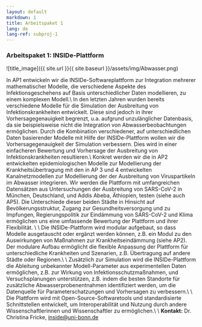 ```yaml
---
layout: default
markdown: 1
title: Arbeitspaket 1
lang: de
lang-ref: subproj-1
---
```


### Arbeitspaket 1: INSIDe-Plattform

![title_image]({{ site.url }}{{ site.baseurl }}/assets/img/Abwasser.png)

In AP1 entwickeln wir die INSIDe-Softwareplattform zur Integration mehrerer mathematischer Modelle, die verschiedene Aspekte des Infektionsgeschehens auf Basis unterschiedlicher Daten modellieren, zu einem komplexen Modell.\\
In den letzten Jahren wurden bereits verschiedene Modelle für die Simulation der Ausbreitung von Infektionskrankheiten entwickelt. Diese sind jedoch in ihrer Vorhersagegenauigkeit begrenzt, u.a. aufgrund unzulänglicher Datenbasis, da sie beispielsweise nicht die Integration von Abwasserbeobachtungen ermöglichen. Durch die Kombination verschiedener, auf unterschiedlichen Daten basierender Modelle mit Hilfe der INSIDe-Plattform wollen wir die Vorhersagegenauigkeit der Simulation verbessern. Dies wird in einer einfacheren Bewertung und Vorhersage der Ausbreitung von Infektionskrankheiten resultieren.\\
Konkret werden wir die in AP2 entwickelten epidemiologischen Modelle zur Modellierung der Krankheitsübertragung mit den in AP 3 und 4 entwickelten Kanalnetzmodellen zur Modellierung der der Ausbreitung von Viruspartikeln im Abwasser integrieren. Wir werden die Plattform mit umfangreichen Datensätzen aus Untersuchungen der Ausbreitung von SARS-CoV-2 in München,
Deutschland, und Addis Abeba, Äthiopien, testen (siehe auch AP5). Die Unterschiede dieser beiden Städte in Hinsicht auf Bevölkerungsstruktur, Zugang zur Gesundheitsversorgung und zu Impfungen, Regierungspolitik zur Eindämmung von SARS-CoV-2 und Klima ermöglichen uns eine umfassende Bewertung der Plattform und ihrer Flexibilität. \\
\\
Die INSIDe-Plattform wird modular aufgebaut, so dass Modelle ausgetauscht oder ergänzt werden können, z.B. ein Modul zu den Auswirkungen von Maßnahmen zur Krankheitseindämmung (siehe AP2). Der modulare Aufbau ermöglicht die flexible Anpassung der Plattform für unterschiedliche Krankheiten und Szenarien, z.B. Übertragung auf andere Städte oder Regionen.\\
\\
Zusätzlich zur Simulation wird die INSIDe-Plattform die Ableitung unbekannter Modell-Parameter aus experimentellen Daten ermöglichen, z.B. zur Wirkung von Infektionsschutzmaßnahmen, und Versuchsplanungen unterstützen, z.B. indem die besten Standorte für zusätzliche Abwasserprobenentnahmen identifiziert werden, um die Datenquelle für Parameterschatzungen und Vorhersagen zu verbessern.\\
\\
Die Plattform wird mit Open-Source-Softwaretools und standardisierte Schnittstellen entwickelt, um Interoperabilität und Nutzung durch andere Wissenschaftlerinnen und Wissenschaftler zu ermöglichen.\\
\\
**Kontakt:** Dr. Christina Fricke, inside@uni-bonn.de